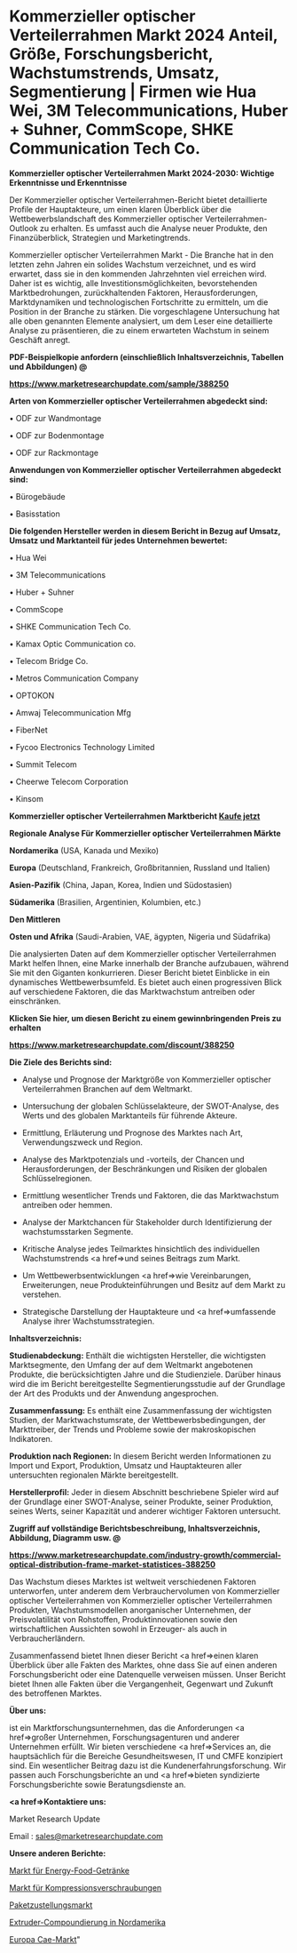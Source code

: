 # Kommerzieller optischer Verteilerrahmen Markt 2024 Anteil, Größe, Forschungsbericht, Wachstumstrends, Umsatz, Segmentierung | Firmen wie Hua Wei, 3M Telecommunications, Huber + Suhner, CommScope, SHKE Communication Tech Co.

<strong>Kommerzieller optischer Verteilerrahmen Markt 2024-2030: Wichtige Erkenntnisse und Erkenntnisse</strong>

Der Kommerzieller optischer Verteilerrahmen-Bericht bietet detaillierte Profile der Hauptakteure, um einen klaren Überblick über die Wettbewerbslandschaft des Kommerzieller optischer Verteilerrahmen-Outlook zu erhalten. Es umfasst auch die Analyse neuer Produkte, den Finanzüberblick, Strategien und Marketingtrends.

Kommerzieller optischer Verteilerrahmen Markt - Die Branche hat in den letzten zehn Jahren ein solides Wachstum verzeichnet, und es wird erwartet, dass sie in den kommenden Jahrzehnten viel erreichen wird. Daher ist es wichtig, alle Investitionsmöglichkeiten, bevorstehenden Marktbedrohungen, zurückhaltenden Faktoren, Herausforderungen, Marktdynamiken und technologischen Fortschritte zu ermitteln, um die Position in der Branche zu stärken. Die vorgeschlagene Untersuchung hat alle oben genannten Elemente analysiert, um dem Leser eine detaillierte Analyse zu präsentieren, die zu einem erwarteten Wachstum in seinem Geschäft anregt.



<strong><b>PDF-Beispielkopie anfordern (einschließlich Inhaltsverzeichnis, Tabellen und Abbildungen) @ </b></strong>

<strong><a href=https://www.marketresearchupdate.com/sample/388250>

<strong>https://www.marketresearchupdate.com/sample/388250</u></a></strong></strong>



<strong>Arten von Kommerzieller optischer Verteilerrahmen abgedeckt sind:</strong>

• ODF zur Wandmontage

• ODF zur Bodenmontage

• ODF zur Rackmontage



<strong>Anwendungen von Kommerzieller optischer Verteilerrahmen abgedeckt sind:</strong>

• Bürogebäude

• Basisstation



<strong>Die folgenden Hersteller werden in diesem Bericht in Bezug auf Umsatz, Umsatz und Marktanteil für jedes Unternehmen bewertet:</strong>

• Hua Wei

• 3M Telecommunications

• Huber + Suhner

• CommScope

• SHKE Communication Tech Co.

• Kamax Optic Communication co.

• Telecom Bridge Co.

• Metros Communication Company

• OPTOKON

• Amwaj Telecommunication Mfg

• FiberNet

• Fycoo Electronics Technology Limited

• Summit Telecom

• Cheerwe Telecom Corporation

• Kinsom



<strong>Kommerzieller optischer Verteilerrahmen Marktbericht <a href=https://www.marketresearchupdate.com/buynow/388250>Kaufe jetzt</a></strong>



<strong>Regionale Analyse Für Kommerzieller optischer Verteilerrahmen Märkte</strong>



<strong>Nordamerika</strong> (USA, Kanada und Mexiko)



<strong>Europa</strong> (Deutschland, Frankreich, Großbritannien, Russland und Italien)



<strong>Asien-Pazifik</strong> (China, Japan, Korea, Indien und Südostasien)



<strong>Südamerika</strong> (Brasilien, Argentinien, Kolumbien, etc.)



<strong>Den Mittleren</strong> 

<strong>Osten und Afrika</strong> (Saudi-Arabien, VAE, ägypten, Nigeria und Südafrika)

Die analysierten Daten auf dem Kommerzieller optischer Verteilerrahmen Markt helfen Ihnen, eine Marke innerhalb der Branche aufzubauen, während Sie mit den Giganten konkurrieren. Dieser Bericht bietet Einblicke in ein dynamisches Wettbewerbsumfeld. Es bietet auch einen progressiven Blick auf verschiedene Faktoren, die das Marktwachstum antreiben oder einschränken.



<strong>Klicken Sie hier, um diesen Bericht zu einem gewinnbringenden Preis zu erhalten
</strong>

<strong><a href=https://www.marketresearchupdate.com/discount/388250>https://www.marketresearchupdate.com/discount/388250</b></u></strong></a>



<strong>Die Ziele des Berichts sind:</strong>

- Analyse und Prognose der Marktgröße von Kommerzieller optischer Verteilerrahmen Branchen auf dem Weltmarkt.

- Untersuchung der globalen Schlüsselakteure, der SWOT-Analyse, des Werts und des globalen Marktanteils für führende Akteure.

- Ermittlung, Erläuterung und Prognose des Marktes nach Art, Verwendungszweck und Region.

- Analyse des Marktpotenzials und -vorteils, der Chancen und Herausforderungen, der Beschränkungen und Risiken der globalen Schlüsselregionen.

- Ermittlung wesentlicher Trends und Faktoren, die das Marktwachstum antreiben oder hemmen.

- Analyse der Marktchancen für Stakeholder durch Identifizierung der wachstumsstarken Segmente.

- Kritische Analyse jedes Teilmarktes hinsichtlich des individuellen Wachstumstrends <a href=>und</a> seines Beitrags zum Markt.

- Um Wettbewerbsentwicklungen <a href=>wie</a> Vereinbarungen, Erweiterungen, neue Produkteinführungen und Besitz auf dem Markt zu verstehen.

- Strategische Darstellung der Hauptakteure und <a href=>umfas</a>sende Analyse ihrer Wachstumsstrategien.



<strong>Inhaltsverzeichnis:</strong>



<strong>Studienabdeckung:</strong> Enthält die wichtigsten Hersteller, die wichtigsten Marktsegmente, den Umfang der auf dem Weltmarkt angebotenen Produkte, die berücksichtigten Jahre und die Studienziele. Darüber hinaus wird die im Bericht bereitgestellte Segmentierungsstudie auf der Grundlage der Art des Produkts und der Anwendung angesprochen.



<strong>Zusammenfassung:</strong> Es enthält eine Zusammenfassung der wichtigsten Studien, der Marktwachstumsrate, der Wettbewerbsbedingungen, der Markttreiber, der Trends und Probleme sowie der makroskopischen Indikatoren.



<strong>Produktion nach Regionen:</strong> In diesem Bericht werden Informationen zu Import und Export, Produktion, Umsatz und Hauptakteuren aller untersuchten regionalen Märkte bereitgestellt.



<strong>Herstellerprofil:</strong> Jeder in diesem Abschnitt beschriebene Spieler wird auf der Grundlage einer SWOT-Analyse, seiner Produkte, seiner Produktion, seines Werts, seiner Kapazität und anderer wichtiger Faktoren untersucht.



<strong><b>Zugriff auf vollständige Berichtsbeschreibung, Inhaltsverzeichnis, Abbildung, Diagramm usw. @ </b></strong>

<strong><a href=https://www.marketresearchupdate.com/industry-growth/commercial-optical-distribution-frame-market-statistices-388250>https://www.marketresearchupdate.com/industry-growth/commercial-optical-distribution-frame-market-statistices-388250</a></strong>

Das Wachstum dieses Marktes ist weltweit verschiedenen Faktoren unterworfen, unter anderem dem Verbrauchervolumen von Kommerzieller optischer Verteilerrahmen von Kommerzieller optischer Verteilerrahmen Produkten, Wachstumsmodellen anorganischer Unternehmen, der Preisvolatilität von Rohstoffen, Produktinnovationen sowie den wirtschaftlichen Aussichten sowohl in Erzeuger- als auch in Verbraucherländern.

Zusammenfassend bietet Ihnen dieser Bericht <a href=>einen</a> klaren Überblick über alle Fakten des Marktes, ohne dass Sie auf einen anderen Forschungsbericht oder eine Datenquelle verweisen müssen. Unser Bericht bietet Ihnen alle Fakten über die Vergangenheit, Gegenwart und Zukunft des betroffenen Marktes.



<strong>Über uns:</strong>

 ist ein Marktforschungsunternehmen, das die Anforderungen <a href=>großer</a> Unternehmen, Forschungsagenturen und anderer Unternehmen erfüllt. Wir bieten verschiedene <a href=>Services</a> an, die hauptsächlich für die Bereiche Gesundheitswesen, IT und CMFE konzipiert sind. Ein wesentlicher Beitrag dazu ist die Kundenerfahrungsforschung. Wir passen auch Forschungsberichte an und <a href=>bieten</a> syndizierte Forschungsberichte sowie Beratungsdienste an.



<strong><a href=>Kontaktiere uns:</a></strong>

Market Research Update

Email : sales@marketresearchupdate.com



<strong>Unsere anderen Berichte:</strong>

<a href=https://www.linkedin.com/pulse/energy-food-drinks-market-2023-top-leading-vendors>Markt für Energy-Food-Getränke</a>

<a href=https://www.linkedin.com/pulse/compression-fitting-market-size-share-outlook-growth-prospects>Markt für Kompressionsverschraubungen</a>

<a href=https://www.linkedin.com/pulse/package-delivery-market-outlooks-2023-size-shares>Paketzustellungsmarkt</a>

<a href=https://www.linkedin.com/pulse/north-america-extruder-compounding>Extruder-Compoundierung in Nordamerika</a>

<a href=https://www.linkedin.com/pulse/europe-cae-market-2023-top-industry-trend-segments-zdbqf/>Europa Cae-Markt</a>"
